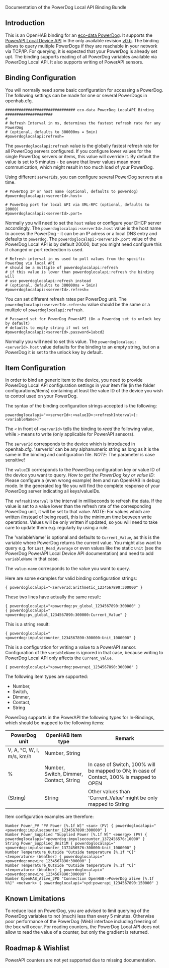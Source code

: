 Documentation of the PowerDog Local API Binding Bundle

## Introduction

This is an OpenHAB binding for an [eco-data PowerDog](http://www.eco-data.de/produkte.html). It supports the [PowerAPI Local Device API](http://api.power-dog.eu/documentation/) in the only available revision [v0.b](http://api.power-dog.eu/documentation/DOCUMENATION/PowerAPI%20Local%20Device%20API%20Description_v0.b.pdf).
The binding allows to query multiple PowerDogs if they are reachable in your network via TCP/IP. For querying, it is expected that your PowerDog is already set upt.
The binding supports reading of all PowerDog variables available via PowerDog Local API. It also supports writing of PowerAPI sensors.


## Binding Configuration

You will normally need some basic configuration for accessing a PowerDog. The following settings can be made for one or several PowerDogs in openhab.cfg.

    ############################### eco-data PowerDog LocalAPI Binding #####################
    #
    # Refresh Interval in ms, determines the fastest refresh rate for any PowerDog
    # (optional, defaults to 300000ms = 5min)
    #powerdoglocalapi:refresh=

The `powerdoglocalapi:refresh` value is the globally fastest refresh rate for all PowerDog servers configured. If you configure lower values for the single PowerDog servers or items, this value will override it. By default the value is set to 5 minutes - be aware that lower values mean more communication, which might result in too much load of your PowerDog.

Using different `serverId`s, you can configure several PowerDog servers at a time.

    # PowerDog IP or host name (optional, defaults to powerdog)
    #powerdoglocalapi:<serverId>.host=

    # PowerDog port for local API via XML-RPC (optional, defaults to 20000)
    #powerdoglocalapi:<serverId>.port=

Normally you will need to set the `host` value or configure your DHCP server accordingly. The `powerdoglocalapi:<serverId>.host` value is the host name to access the PowerDog - it can be an IP adress or a local DNS entry and defaults to `powerdog`. The `powerdoglocalapi:<serverId>.port` value of the PowerDog Local API is by default 20000, but you might need configure this if changed or port redirection is used.

    # Refresh interval in ms used to poll values from the specific PowerDog via local API
    # should be a multiple of powerdoglocalapi:refresh
    # if this value is lower than powerdoglocalapi:refresh the binding will
    # use powerdoglocalapi:refresh instead
    # (optional, defaults to 300000ms = 5min)
    #powerdoglocalapi:<serverId>.refresh=

You can set different refresh rates per PowerDog unit. The `powerdoglocalapi:<serverId>.refresh=` value should be the same or a multiple of `powerdoglocalapi:refresh`.

    # Password set for PowerDog PowerAPI (On a Powerdog set to unlock key by default)
    # defaults to empty string if not set
    #powerdoglocalapi:<serverId>.password=1abcd2

Normally you will need to set this value. The `powerdoglocalapi:<serverId>.host` value defaults for the binding to an empty string, but on a PowerDog it is set to the unlock key by default.


## Item Configuration

In order to bind an generic item to the device, you need to provide PowerDog Local API configuration settings in your item file (in the folder configurations/items) containing at least the value ID of the device you wish to control used on your PowerDog.

The syntax of the binding configuration strings accepted is the following:

    powerdoglocalapi="<<serverId>:<valueID>:<refreshInterval>[:<variableName>]"

The `<` in front of `<serverId>` tells the binding to *read* the following value, while `>` means to write (only applicable for PowerAPI sensors).

The `serverId` corresponds to the device which is introduced in openhab.cfg. 'serverId' can be any alphanumeric string as long as it is the same in the binding and
configuration file. *NOTE*: The parameter is case sensitive!

The `valueID` corresponds to the PowerDog configuration key or value ID of the device you want to query. 
*How to get the PowerDog key or value ID*: Please configure a (even wrong example) item and run OpenHAB in debug mode. In the generated log file you will find the complete response of your PowerDog server indicating all keys/valueIDs.

The `refreshInterval` is the interval in milliseconds to refresh the data. If the value is set to a value lower than the refresh rate of the corresponding PowerDog unit, it will be set to that value. *NOTE*: For values which are written (instead of being read), this is the minimum time between write operations. Values will be only written if updated, so you will need to take care to update them e.g. regularly by using a rule.

The 'variableName' is optional and defaults to `Current_Value`, as this is the variable where PowerDog returns the current value. You might also want to query e.g. for `Last_Read_Average` or even values like the static `Unit` (see the PowerDog PowerAPI Local Device API documentation) and need to add `variableName` in that case.

The `value-name` corresponds to the value you want to query.

Here are some examples for valid binding configuration strings:

    { powerdoglocalapi="<serverId:arithmetic_1234567890:300000" }

These two lines have actually the same result:

    { powerdoglocalapi="<powerdog:pv_global_1234567890:300000" }
    { powerdoglocalapi="<powerdog:pv_global_1234567890:300000:Current_Value" }
    
This is a string result:

    { powerdoglocalapi="<powerdog:impulsecounter_1234567890:300000:Unit_1000000" }
    
This is a configuration for writing a value to a PowerAPI sensor. Configuration of the `variableName` is ignored in that case, because writing to PowerDog Local API only affects the `Current_Value`.

    { powerdoglocalapi=">powerdog:powerapi_1234567890:300000" }

The following item types are supported: 
* Number, 
* Switch, 
* Dimmer, 
* Contact, 
* String 

PowerDog supports in the PowerAPI the following types for In-Bindings,  which should be  mapped to the following items:

| PowerDog unit | OpenHAB item type | Remark
| ------------- | ----------------- | ------
| V, A, °C, W, l, m/s, km/h | Number, String | 
| % | Number, Switch, Dimmer, Contact, String | In case of Switch, 100% will be mapped to ON; In case of Contact, 100% is mapped to OPEN
| (String) | String | Other values than 'Current_Value' might be only mapped to String

Item configuration examples are therefore:

    Number Power_PV "PV Power [%.1f W]" <sun> (PV) { powerdoglocalapi="<powerdog:impulsecounter_1234567890:300000" }
    Number Power_Supplied "Supplied Power [%.1f W]" <energy> (PV) { powerdoglocalapi="<powerdog:impulsecounter_1372456576:10000" }
    String Power_Supplied_Unit1M { powerdoglocalapi="<powerdog:impulsecounter_1372456576:300000:Unit_1000000" }
    Number Temperature_Outside "Outside temperature [%.1f °C]" <temperature> (Weather) { powerdoglocalapi="<powerdog:onewire_1234567890:300000" }
    Number Temperature_Outside "Outside temperature [%.1f °C]" <temperature> (Weather) { powerdoglocalapi="<powerdog:onewire_1234567890:300000" }
    Number OpenHAB_Alive_2PD "Connection OpenHAB->PowerDog alive [%.1f %%]" <network> { powerdoglocalapi=">pd:powerapi_1234567890:150000" }


## Known Limitations

To reduce load on PowerDog, you are advised to limit querying of the PowerDog variables to not (much) less than every 5 minutes. Otherwise poor performance of the PowerDog (Web) interface including freezing of the box will occur.
For reading counters, the PowerDog Local API does not allow to read the value of a counter, but only the gradient is returned.


## Roadmap & Wishlist

PowerAPI counters are not yet supported due to missing documentation.

